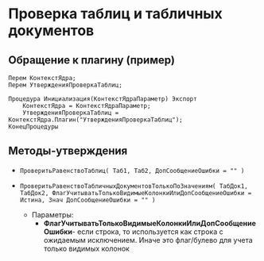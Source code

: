 # Проверка таблиц и табличных документов

## Обращение к плагину (пример)

```bsl
Перем КонтекстЯдра;
Перем УтвержденияПроверкаТаблиц;

Процедура Инициализация(КонтекстЯдраПараметр) Экспорт
	КонтекстЯдра = КонтекстЯдраПараметр;
	УтвержденияПроверкаТаблиц = КонтекстЯдра.Плагин("УтвержденияПроверкаТаблиц");
КонецПроцедуры
```

## Методы-утверждения

- `ПроверитьРавенствоТаблиц( Таб1, Таб2, ДопСообщениеОшибки = "" )`

- `ПроверитьРавенствоТабличныхДокументовТолькоПоЗначениям( ТабДок1, ТабДок2, ФлагУчитыватьТолькоВидимыеКолонкиИлиДопСообщениеОшибки = Истина, Знач ДопСообщениеОшибки = "" )`
  - Параметры:
    - **ФлагУчитыватьТолькоВидимыеКолонкиИлиДопСообщениеОшибки**- если строка, то используется как строка с ожидаемым исключением. Иначе это флаг/булево для учета только видимых колонок
